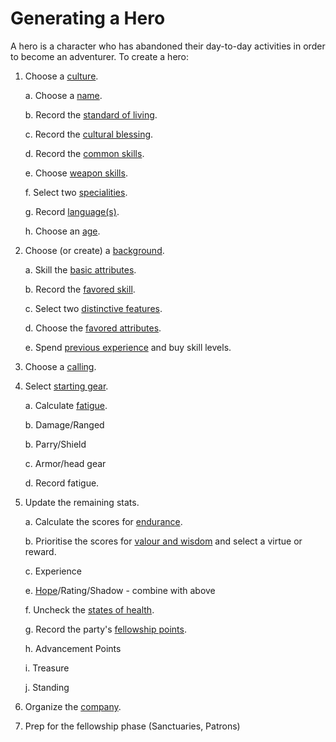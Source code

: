 # Generating a Hero

A hero is a character who has abandoned their day-to-day activities in order to become an adventurer.  To create a hero:

1. Choose a [culture](cultures.md).

    a. Choose a [name](names.md).
    
    b. Record the [standard of living](standard-of-living.md).
    
    c. Record the [cultural blessing](cultural-blessing.md).  
    
    d. Record the [common skills](common-skill-list.md). 
    
    e. Choose [weapon skills](weapon-skill-list.md).
    
    f. Select two [specialities](specialities.md).
    
    g. Record [language(s)](languages.md).
    
    h. Choose an [age](age.md).
    
2. Choose (or create) a [background](background.md).

    a. Skill the [basic attributes](basic-attributes.md).
    
    b. Record the [favored skill](favored-skill.md).
    
    c. Select two [distinctive features](distinctive-features.md).
    
    d. Choose the [favored attributes](favored-attributes.md).
    
    e. Spend [previous experience](previous-experience.md) and buy skill levels.
    
3. Choose a [calling](callings.md).
    
4. Select [starting gear](starting-gear.md).

    a. Calculate [fatigue](fatigue.md).
    
    b. Damage/Ranged
    
    b. Parry/Shield
    
    c. Armor/head gear

    d. Record fatigue.

5. Update the remaining stats.

    a. Calculate the scores for [endurance](endurance.md). 

    b. Prioritise the scores for [valour and wisdom](valor-wisdom.md) and select a virtue or reward.
    
    c. Experience
       
    e. [Hope](hope.md)/Rating/Shadow - combine with above

    f. Uncheck the [states of health](weary-miserable-wounded.md).

    g. Record the party's [fellowship points](fellowship.md).

    h. Advancement Points

    i. Treasure

    j. Standing
    
6. Organize the [company](company.md).
       
7. Prep for the fellowship phase (Sanctuaries, Patrons)
